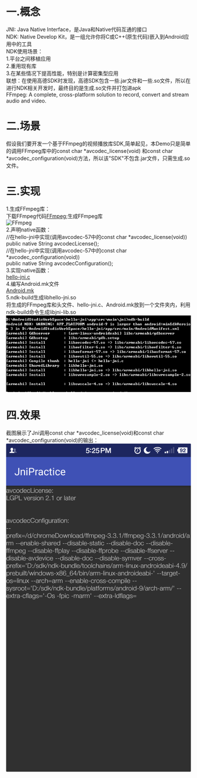 # 一.概念  
JNI: Java Native Interface，是Java和Native代码互通的接口  
NDK: Native Develop Kit，是一组允许你将C或C++(原生代码)嵌入到Android应用中的工具  
NDK使用场景：  
1.平台之间移植应用  
2.重用现有库  
3.在某些情况下提高性能，特别是计算密集型应用  
联想：在使用高德SDK时发现，高德SDK包含一些.jar文件和一些.so文件，所以在进行NDK相关开发时，最终目的是生成.so文件并打包进apk  
FFmpeg: A complete, cross-platform solution to record, convert and stream audio and video.

# 二.场景  
假设我们要开发一个基于FFmpeg的视频播放库SDK,简单起见，本Demo只是简单的调用FFmpeg库中的const char *avcodec_license(void)
和const char *avcodec_configuration(void)方法，所以该"SDK"不包含.jar文件，只需生成.so文件。  

# 三.实现
1.生成FFmpeg库：  
下载FFmpeg代码[FFmpeg](https://ffmpeg.org/);生成FFmpeg库  
![FFmpeg](https://github.com/SDonGit/JniPractice/blob/master/FFmpeg%E5%BA%93.png)  
2.声明native函数：  
//在hello-jni中实现(调用avcodec-57中的const char *avcodec_license(void))  
public native String  avcodecLicense();  
//在hello-jni中实现(调用avcodec-57中的const char *avcodec_configuration(void))  
public native String  avcodecConfiguration();  
3.实现native函数：  
[hello-jni.c](https://github.com/SDonGit/JniPractice/blob/master/jni/hello-jni.c)  
4.编写Android.mk文件  
[Android.mk](https://github.com/SDonGit/JniPractice/blob/master/jni/Android.mk)  
5.ndk-build生成libhello-jni.so  
将生成的FFmpeg库和头文件、hello-jni.c、Android.mk放到一个文件夹内，利用ndk-build命令生成libjni-lib.so 
![ndk-build](https://github.com/SDonGit/JniPractice/blob/master/ndk-build.png)  

# 四.效果  
截图展示了Jni调用const char *avcodec_license(void)和const char *avcodec_configuration(void)的输出：  
![输出](https://github.com/SDonGit/JniPractice/blob/master/ScreenShot.png)
